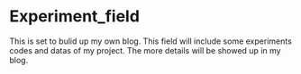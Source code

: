 # Experiment_field
This is set to bulid up my own blog. This field will include some experiments codes and datas of my project.
The more details will be showed up in my blog.
